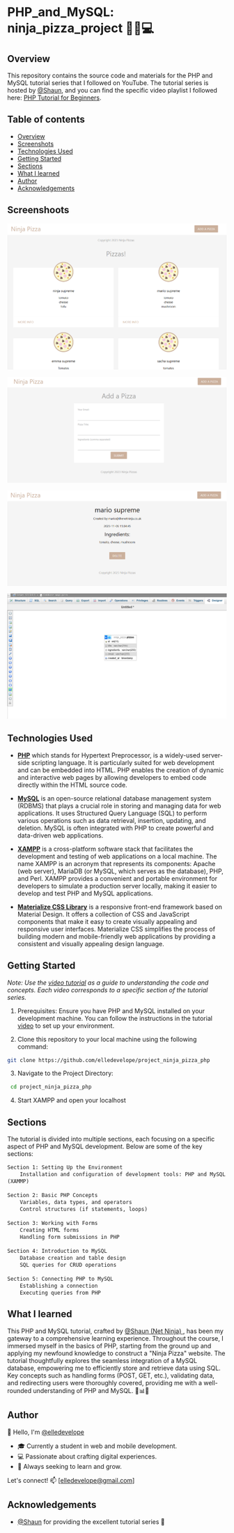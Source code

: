 # PHP_and_MySQL: ninja_pizza_project 🍕🥷💻

## Overview

This repository contains the source code and materials for the PHP and MySQL tutorial series that I followed on YouTube. The tutorial series is hosted by [@Shaun](@https://github.com/iamshaunjp), and you can find the specific video playlist I followed here: [PHP Tutorial for Beginners](https://www.youtube.com/playlist?list=PL4cUxeGkcC9gksOX3Kd9KPo-O68ncT05o).


## Table of contents

- [Overview](#overview)
- [Screenshots](#screenshots)
- [Technologies Used](#technologies-used)
- [Getting Started](#getting-started)
- [Sections](#sections)
- [What I learned](#what-i-learned)
- [Author](#author)
- [Acknowledgements](#acknowledgements)


## Screenshoots

![Design preview: main page Ninja pizza](/img/screenshoots/ninja-pizza-main-page.png)

![Design preview: add new pizza page Ninja pizza](/img/screenshoots/ninja-pizza-add-page.png)

![Design preview: details page Ninja pizza](/img/screenshoots/ninja-pizza-details-page.png)

![Design preview: data bade Ninja pizza](/img/screenshoots/ninja-pizza-db.png)


## Technologies Used

- **[PHP](https://www.php.net/)**  which stands for Hypertext Preprocessor, is a widely-used server-side scripting language. It is particularly suited for web development and can be embedded into HTML. PHP enables the creation of dynamic and interactive web pages by allowing developers to embed code directly within the HTML source code.

- **[MySQL](https://www.mysql.com/)** is an open-source relational database management system (RDBMS) that plays a crucial role in storing and managing data for web applications. It uses Structured Query Language (SQL) to perform various operations such as data retrieval, insertion, updating, and deletion. MySQL is often integrated with PHP to create powerful and data-driven web applications.

- **[XAMPP](https://www.apachefriends.org/download.html)** is a cross-platform software stack that facilitates the development and testing of web applications on a local machine. The name XAMPP is an acronym that represents its components: Apache (web server), MariaDB (or MySQL, which serves as the database), PHP, and Perl. XAMPP provides a convenient and portable environment for developers to simulate a production server locally, making it easier to develop and test PHP and MySQL applications.

- **[Materialize CSS Library](https://materializecss.com/)** is a responsive front-end framework based on Material Design. It offers a collection of CSS and JavaScript components that make it easy to create visually appealing and responsive user interfaces. Materialize CSS simplifies the process of building modern and mobile-friendly web applications by providing a consistent and visually appealing design language.


## Getting Started

_Note: Use the [video tutorial](https://www.youtube.com/playlist?list=PL4cUxeGkcC9gksOX3Kd9KPo-O68ncT05o) as a guide to understanding the code and concepts. Each video corresponds to a specific section of the tutorial series._

1. Prerequisites: 
Ensure you have PHP and MySQL installed on your development machine. You can follow the instructions in the tutorial [video](https://www.youtube.com/watch?v=3B-CnezwEeo&list=PL4cUxeGkcC9gksOX3Kd9KPo-O68ncT05o&index=2) to set up your environment.

2. Clone this repository to your local machine using the following command:
```bash
git clone https://github.com/elledevelope/project_ninja_pizza_php
```

3. Navigate to the Project Directory:

``` bash
 cd project_ninja_pizza_php
```
4. Start XAMPP and open your localhost


## Sections

The tutorial is divided into multiple sections, each focusing on a specific aspect of PHP and MySQL development. Below are some of the key sections:

    Section 1: Setting Up the Environment
        Installation and configuration of development tools: PHP and MySQL (XAMMP)

    Section 2: Basic PHP Concepts
        Variables, data types, and operators
        Control structures (if statements, loops)

    Section 3: Working with Forms
        Creating HTML forms
        Handling form submissions in PHP

    Section 4: Introduction to MySQL
        Database creation and table design
        SQL queries for CRUD operations

    Section 5: Connecting PHP to MySQL
        Establishing a connection
        Executing queries from PHP


## What I learned
This PHP and MySQL tutorial, crafted by [@Shaun (Net Ninja) ](@https://github.com/iamshaunjp), has been my gateway to a comprehensive learning experience. Throughout the course, I immersed myself in the basics of PHP, starting from the ground up and applying my newfound knowledge to construct a "Ninja Pizza" website. The tutorial thoughtfully explores the seamless integration of a MySQL database, empowering me to efficiently store and retrieve data using SQL. Key concepts such as handling forms (POST, GET, etc.), validating data, and redirecting users were thoroughly covered, providing me with a well-rounded understanding of PHP and MySQL. 🍕📊💡


## Author

👋 Hello, I'm [@elledevelope](https://github.com/elledevelope/)

- 🎓 Currently a student in web and mobile development.
- 💻 Passionate about crafting digital experiences.
- 🌱 Always seeking to learn and grow.

Let's connect! 📫 [elledevelope@gmail.com]


## Acknowledgements

 - [@Shaun](@https://github.com/iamshaunjp) for providing the excellent tutorial series 🙌